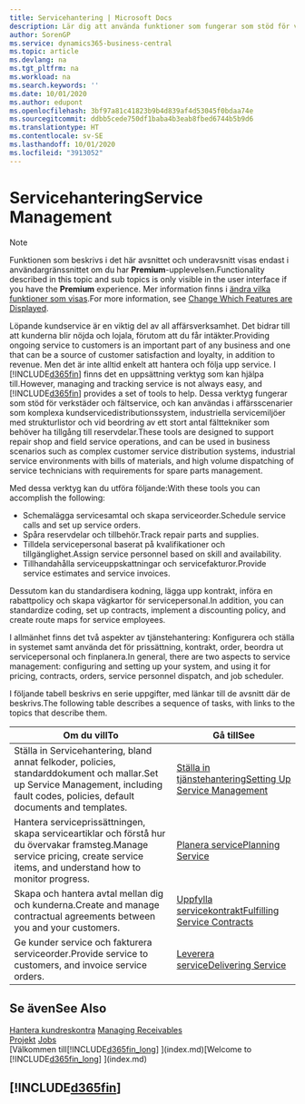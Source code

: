 ```yaml
---
title: Servicehantering | Microsoft Docs
description: Lär dig att använda funktioner som fungerar som stöd för verkstäder och fältservice.
author: SorenGP
ms.service: dynamics365-business-central
ms.topic: article
ms.devlang: na
ms.tgt_pltfrm: na
ms.workload: na
ms.search.keywords: ''
ms.date: 10/01/2020
ms.author: edupont
ms.openlocfilehash: 3bf97a81c41823b9b4d839af4d53045f0bdaa74e
ms.sourcegitcommit: ddbb5cede750df1baba4b3eab8fbed6744b5b9d6
ms.translationtype: HT
ms.contentlocale: sv-SE
ms.lasthandoff: 10/01/2020
ms.locfileid: "3913052"
---
```

# <a name="service-management"></a><span data-ttu-id="db496-103">Servicehantering</span><span class="sxs-lookup"><span data-stu-id="db496-103">Service Management</span></span>
> [!NOTE]
> <span data-ttu-id="db496-104">Funktionen som beskrivs i det här avsnittet och underavsnitt visas endast i användargränssnittet om du har **Premium**-upplevelsen.</span><span class="sxs-lookup"><span data-stu-id="db496-104">Functionality described in this topic and sub topics is only visible in the user interface if you have the **Premium** experience.</span></span> <span data-ttu-id="db496-105">Mer information finns i [ändra vilka funktioner som visas](ui-experiences.md).</span><span class="sxs-lookup"><span data-stu-id="db496-105">For more information, see [Change Which Features are Displayed](ui-experiences.md).</span></span>

<span data-ttu-id="db496-106">Löpande kundservice är en viktig del av all affärsverksamhet. Det bidrar till att kunderna blir nöjda och lojala, förutom att du får intäkter.</span><span class="sxs-lookup"><span data-stu-id="db496-106">Providing ongoing service to customers is an important part of any business and one that can be a source of customer satisfaction and loyalty, in addition to revenue.</span></span> <span data-ttu-id="db496-107">Men det är inte alltid enkelt att hantera och följa upp service. I [!INCLUDE[d365fin](includes/d365fin_md.md)] finns det en uppsättning verktyg som kan hjälpa till.</span><span class="sxs-lookup"><span data-stu-id="db496-107">However, managing and tracking service is not always easy, and [!INCLUDE[d365fin](includes/d365fin_md.md)] provides a set of tools to help.</span></span> <span data-ttu-id="db496-108">Dessa verktyg fungerar som stöd för verkstäder och fältservice, och kan användas i affärsscenarier som komplexa kundservicedistributionssystem, industriella servicemiljöer med strukturlistor och vid beordring av ett stort antal fälttekniker som behöver ha tillgång till reservdelar.</span><span class="sxs-lookup"><span data-stu-id="db496-108">These tools are designed to support repair shop and field service operations, and can be used in business scenarios such as complex customer service distribution systems, industrial service environments with bills of materials, and high volume dispatching of service technicians with requirements for spare parts management.</span></span>  

 <span data-ttu-id="db496-109">Med dessa verktyg kan du utföra följande:</span><span class="sxs-lookup"><span data-stu-id="db496-109">With these tools you can accomplish the following:</span></span>  

* <span data-ttu-id="db496-110">Schemalägga servicesamtal och skapa serviceorder.</span><span class="sxs-lookup"><span data-stu-id="db496-110">Schedule service calls and set up service orders.</span></span>  
* <span data-ttu-id="db496-111">Spåra reservdelar och tillbehör.</span><span class="sxs-lookup"><span data-stu-id="db496-111">Track repair parts and supplies.</span></span>  
* <span data-ttu-id="db496-112">Tilldela servicepersonal baserat på kvalifikationer och tillgänglighet.</span><span class="sxs-lookup"><span data-stu-id="db496-112">Assign service personnel based on skill and availability.</span></span>  
* <span data-ttu-id="db496-113">Tillhandahålla serviceuppskattningar och servicefakturor.</span><span class="sxs-lookup"><span data-stu-id="db496-113">Provide service estimates and service invoices.</span></span>  

<span data-ttu-id="db496-114">Dessutom kan du standardisera kodning, lägga upp kontrakt, införa en rabattpolicy och skapa vägkartor för servicepersonal.</span><span class="sxs-lookup"><span data-stu-id="db496-114">In addition, you can standardize coding, set up contracts, implement a discounting policy, and create route maps for service employees.</span></span>  

<span data-ttu-id="db496-115">I allmänhet finns det två aspekter av tjänstehantering: Konfigurera och ställa in systemet samt använda det för prissättning, kontrakt, order, beordra ut servicepersonal och finplanera.</span><span class="sxs-lookup"><span data-stu-id="db496-115">In general, there are two aspects to service management: configuring and setting up your system, and using it for pricing, contracts, orders, service personnel dispatch, and job scheduler.</span></span>  

<span data-ttu-id="db496-116">I följande tabell beskrivs en serie uppgifter, med länkar till de avsnitt där de beskrivs.</span><span class="sxs-lookup"><span data-stu-id="db496-116">The following table describes a sequence of tasks, with links to the topics that describe them.</span></span>   

|<span data-ttu-id="db496-117">**Om du vill**</span><span class="sxs-lookup"><span data-stu-id="db496-117">**To**</span></span>|<span data-ttu-id="db496-118">**Gå till**</span><span class="sxs-lookup"><span data-stu-id="db496-118">**See**</span></span>|  
|------------|-------------|  
|<span data-ttu-id="db496-119">Ställa in Servicehantering, bland annat felkoder, policies, standarddokument och mallar.</span><span class="sxs-lookup"><span data-stu-id="db496-119">Set up Service Management, including fault codes, policies, default documents and templates.</span></span>|[<span data-ttu-id="db496-120">Ställa in tjänstehantering</span><span class="sxs-lookup"><span data-stu-id="db496-120">Setting Up Service Management</span></span>](service-setup-service.md)|  
|<span data-ttu-id="db496-121">Hantera serviceprissättningen, skapa serviceartiklar och förstå hur du övervakar framsteg.</span><span class="sxs-lookup"><span data-stu-id="db496-121">Manage service pricing, create service items, and understand how to monitor progress.</span></span>|[<span data-ttu-id="db496-122">Planera service</span><span class="sxs-lookup"><span data-stu-id="db496-122">Planning Service</span></span>](service-plan-service.md)|  
|<span data-ttu-id="db496-123">Skapa och hantera avtal mellan dig och kunderna.</span><span class="sxs-lookup"><span data-stu-id="db496-123">Create and manage contractual agreements between you and your customers.</span></span>|[<span data-ttu-id="db496-124">Uppfylla servicekontrakt</span><span class="sxs-lookup"><span data-stu-id="db496-124">Fulfilling Service Contracts</span></span>](service-fulfill-service-contracts.md)|  
|<span data-ttu-id="db496-125">Ge kunder service och fakturera serviceorder.</span><span class="sxs-lookup"><span data-stu-id="db496-125">Provide service to customers, and invoice service orders.</span></span>|[<span data-ttu-id="db496-126">Leverera service</span><span class="sxs-lookup"><span data-stu-id="db496-126">Delivering Service</span></span>](service-deliver-service.md)|  

## <a name="see-also"></a><span data-ttu-id="db496-127">Se även</span><span class="sxs-lookup"><span data-stu-id="db496-127">See Also</span></span>  
<span data-ttu-id="db496-128">[Hantera kundreskontra](receivables-manage-receivables.md) </span><span class="sxs-lookup"><span data-stu-id="db496-128">[Managing Receivables](receivables-manage-receivables.md) </span></span>  
<span data-ttu-id="db496-129">[Projekt](projects-how-create-jobs.md) </span><span class="sxs-lookup"><span data-stu-id="db496-129">[Jobs](projects-how-create-jobs.md) </span></span>  
<span data-ttu-id="db496-130">[Välkommen till[!INCLUDE[d365fin_long](includes/d365fin_long_md.md)] ](index.md)</span><span class="sxs-lookup"><span data-stu-id="db496-130">[Welcome to [!INCLUDE[d365fin_long](includes/d365fin_long_md.md)] ](index.md)</span></span>

## [!INCLUDE[d365fin](includes/free_trial_md.md)]  

